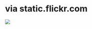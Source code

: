 <!--
id: 929976
link: http://tumblr.atmos.org/post/929976/via-static-flickr-com
slug: via-static-flickr-com
date: Sat Apr 14 2007 23:08:51 GMT-0700 (PDT)
publish: 2007-04-014
tags: 
title: via static.flickr.com
-->


via static.flickr.com
=====================

![](http://31.media.tumblr.com/929976_500.jpg)

